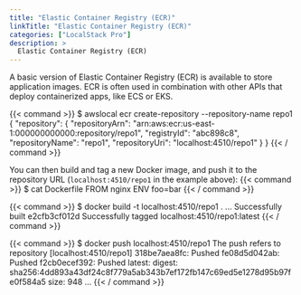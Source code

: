 ```yaml
---
title: "Elastic Container Registry (ECR)"
linkTitle: "Elastic Container Registry (ECR)"
categories: ["LocalStack Pro"]
description: >
  Elastic Container Registry (ECR)
---
```


A basic version of Elastic Container Registry (ECR) is available to store application images. ECR is often used in combination with other APIs that deploy containerized apps, like ECS or EKS.

{{< command >}}
$ awslocal ecr create-repository --repository-name repo1
{
    "repository": {
        "repositoryArn": "arn:aws:ecr:us-east-1:000000000000:repository/repo1",
        "registryId": "abc898c8",
        "repositoryName": "repo1",
        "repositoryUri": "localhost:4510/repo1"
    }
}
{{< / command >}}

You can then build and tag a new Docker image, and push it to the repository URL (`localhost:4510/repo1` in the example above):
{{< command >}}
$ cat Dockerfile
FROM nginx
ENV foo=bar
{{< / command >}}

{{< command >}}
$ docker build -t localhost:4510/repo1 .
...
Successfully built e2cfb3cf012d
Successfully tagged localhost:4510/repo1:latest
{{< / command >}}

{{< command >}}
$ docker push localhost:4510/repo1
The push refers to repository [localhost:4510/repo1]
318be7aea8fc: Pushed
fe08d5d042ab: Pushed
f2cb0ecef392: Pushed
latest: digest: sha256:4dd893a43df24c8f779a5ab343b7ef172fb147c69ed5e1278d95b97fe0f584a5 size: 948
...
{{< / command >}}
